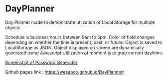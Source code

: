 # DayPlanner

Day Planner made to demonstrate utlization of Local Storage for multiple objects

Schedule is business hours between 9am to 5pm.
Color of field changes depending on whether the time is present, past, or future.
Object is saved to LocalStorage as JSON.
Object displayed on screen are dynamically generated using Javascript
Utilization of moment.js to grab current day/time


[Screenshot of Password Generator](/assets/DayPlanner.png)

Github pages link : https://wesaboo.github.io/DayPlanner/

